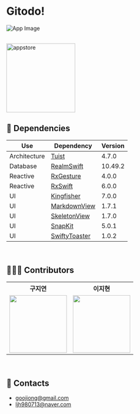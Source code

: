 # Gitodo!
![App Image](https://github.com/goorung/Gitodo/assets/116897060/c4876b32-4354-4043-8c9b-15c9794a6519)

<br>

<a href="https://apps.apple.com/kr/app/gitodo/id6503249158" target="_blank">
  <img width="180" alt="appstore" src="https://user-images.githubusercontent.com/55099365/196023806-5eb7be0f-c7cf-4661-bb39-35a15146c33a.png">
</a>

<br>

## 🔗 Dependencies

|Use|Dependency|Version|
|-|-|-|
|Architecture|[Tuist](https://tuist.io/)|4.7.0|
|Database|[RealmSwift](https://github.com/realm/realm-swift)|10.49.2|
|Reactive|[RxGesture](https://github.com/RxSwiftCommunity/RxGesture)|4.0.0|
|Reactive|[RxSwift](https://github.com/ReactiveX/RxSwift)|6.0.0|
|UI|[Kingfisher](https://github.com/onevcat/Kingfisher)|7.0.0|
|UI|[MarkdownView](https://github.com/keitaoouchi/MarkdownView)|1.7.1|
|UI|[SkeletonView](https://github.com/Juanpe/SkeletonView)|1.7.0|
|UI|[SnapKit](https://github.com/SnapKit/SnapKit)|5.0.1|
|UI|[SwiftyToaster](https://github.com/noeyiz/SwiftyToaster)|1.0.2|

<br>

## 👩🏻‍💻 Contributors

<table>
  <tr>
    <th>구지연</th>
    <th>이지현</th>
  </tr>
  <tr>
    <td><a href="https://github.com/noeyiz"><img src="https://avatars.githubusercontent.com/u/116897060?v=4" width="150"></a></td>
    <td><a href="https://github.com/JH713"><img src="https://github.com/42Box/iOS/assets/86519350/c93e2f11-6b46-4d1e-8f00-80f5c7d657f8" width="150"></a></td>
  </tr>
</table>

<br>

## 📮 Contacts

- goojiong@gmail.com
- ljh980713@naver.com

